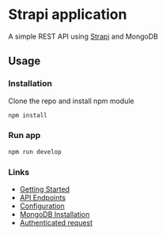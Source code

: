 # Strapi application

A simple REST API using [Strapi](https://strapi.io/) and MongoDB

## Usage

### Installation

Clone the repo and install npm module

```sh
npm install
```

### Run app

```sh
npm run develop
```

### Links

- [Getting Started](https://strapi.io/documentation/v3.x/getting-started/quick-start.html#quick-start-guide)
- [API Endpoints](https://strapi.io/documentation/v3.x/content-api/api-endpoints.html#endpoints)
- [Configuration](https://strapi.io/documentation/v3.x/concepts/configurations.html)
- [MongoDB Installation](https://strapi.io/documentation/v3.x/guides/databases.html#mongodb-installation)
- [Authenticated request](https://strapi.io/documentation/v3.x/guides/auth-request.html#introduction)
